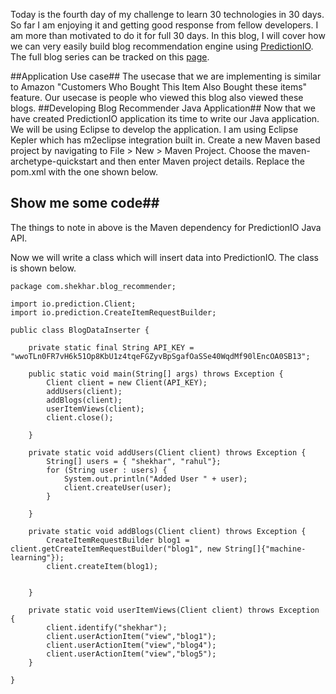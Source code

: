 Today is the fourth day of my challenge to learn 30 technologies in 30 days. So far I am enjoying it and getting good response from fellow developers. I am more than motivated to do it for full 30 days. In this blog, I will cover how we can very easily build blog recommendation engine using <a href="http://prediction.io/" target="_blank">PredictionIO</a>. The full blog series can be tracked on this <a href="http://whyjava.wordpress.com/30-technologies-in-30-days/" target="_blank">page</a>.

##Application Use case##
The usecase that we are implementing is similar to Amazon "Customers Who Bought This Item Also Bought these items" feature. Our usecase is people who viewed this blog also viewed these blogs.
##Developing Blog Recommender Java Application##
Now that we have created PredictionIO application its time to write our Java application. We will be using Eclipse to develop the application. I am using Eclipse Kepler which has m2eclipse integration built in. Create a new Maven based project by navigating to File &gt; New &gt; Maven Project. Choose the maven-archetype-quickstart and then enter Maven project details. Replace the pom.xml with the one shown below.

## Show me some code##


The things to note in above is the Maven dependency for PredictionIO Java API.

Now we will write a class which will insert data into PredictionIO. The class is shown below.

```
package com.shekhar.blog_recommender;

import io.prediction.Client;
import io.prediction.CreateItemRequestBuilder;

public class BlogDataInserter {

    private static final String API_KEY = "wwoTLn0FR7vH6k51Op8KbU1z4tqeFGZyvBpSgafOaSSe40WqdMf90lEncOA0SB13";

    public static void main(String[] args) throws Exception {
        Client client = new Client(API_KEY);
        addUsers(client);
        addBlogs(client);
        userItemViews(client);
        client.close();

    }

    private static void addUsers(Client client) throws Exception {
        String[] users = { "shekhar", "rahul"};
        for (String user : users) {
            System.out.println("Added User " + user);
            client.createUser(user);
        }

    }

    private static void addBlogs(Client client) throws Exception {
        CreateItemRequestBuilder blog1 = client.getCreateItemRequestBuilder("blog1", new String[]{"machine-learning"});
        client.createItem(blog1);

        
    }

    private static void userItemViews(Client client) throws Exception {
        client.identify("shekhar");
        client.userActionItem("view","blog1");
        client.userActionItem("view","blog4");
        client.userActionItem("view","blog5");
	}

}
```